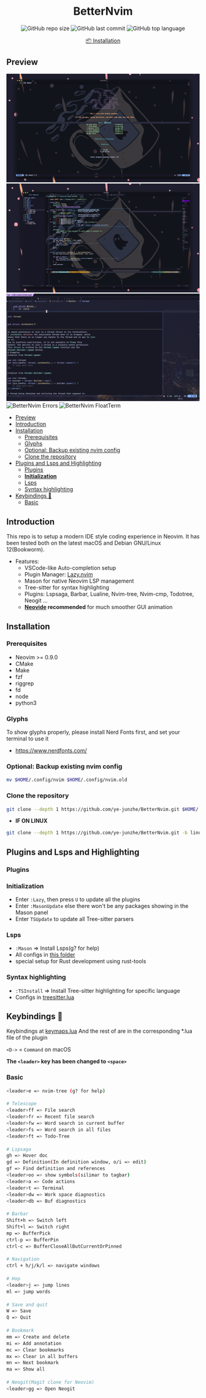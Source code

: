 <div align="center">
 <h1> BetterNvim </h1>
 <p align="center">
     <img alt="GitHub repo size" src="https://img.shields.io/github/repo-size/ye-junzhe/BetterNvim?color=A6E3A1">
     <img alt="GitHub last commit" src="https://img.shields.io/github/last-commit/ye-junzhe/BetterNvim?color=A6E3A1">
     <img alt="GitHub top language" src="https://img.shields.io/github/languages/top/ye-junzhe/BetterNvim?color=%2300007C&logoColor=%2300007C">
</p>
 <a href="https://github.com/ye-junzhe/BetterNvim/#Installation">📦 Installation</a>
</div>

## Preview

![BetterNvim Dashboard](https://github.com/ye-junzhe/Images/blob/main/BetterNvim/pic/Dashboard.png?raw=true)
![BetterNvim Coding](https://github.com/ye-junzhe/Images/blob/main/BetterNvim/pic/Coding.png?raw=true)
![BetterNvim HoverDoc](https://github.com/ye-junzhe/Images/blob/main/BetterNvim/pic/HoverDoc.png?raw=true)
![BetterNvim Errors](https://github.com/ye-junzhe/Images/blob/main/BetterNvim/pic/Errors.png?raw=true)
![BetterNvim FloatTerm](https://github.com/ye-junzhe/Images/blob/main/BetterNvim/pic/FloatTerm.png?raw=true)

<!--toc:start-->
- [Preview](#preview)
- [Introduction](#introduction)
- [Installation](#installation)
  - [Prerequisites](#prerequisites)
  - [Glyphs](#glyphs)
  - [Optional: Backup existing nvim config](#optional-backup-existing-nvim-config)
  - [Clone the repository](#clone-the-repository)
- [Plugins and Lsps and Highlighting](#plugins-and-lsps-and-highlighting)
  - [Plugins](#plugins)
  - [**Initialization**](#initialization)
  - [Lsps](#lsps)
  - [Syntax highlighting](#syntax-highlighting)
- [Keybindings 🎥](#keybindings-🎥)
  - [Basic](#basic)
<!--toc:end-->

## Introduction

This repo is to setup a modern IDE style coding experience in Neovim. It has been tested both on the latest macOS and Debian GNU/Linux 12(Bookworm).

- Features:
    - VSCode-like Auto-completion setup
    - Plugin Manager: [Lazy.nvim](https://github.com/folke/lazy.nvim)
    - Mason for native Neovim LSP management
    - Tree-sitter for syntax highlighting
    - Plugins: Lspsaga, Barbar, Lualine, Nvim-tree, Nvim-cmp, Todotree, Neogit ...
    - **[Neovide](https://neovide.dev/) recommended** for much smoother GUI animation

## Installation

### Prerequisites

- Neovim >= 0.9.0
- CMake
- Make
- fzf
- riggrep
- fd
- node
- python3

### Glyphs

To show glyphs properly, please install Nerd Fonts first, and set your terminal to use it

- https://www.nerdfonts.com/

### Optional: Backup existing nvim config

```bash
mv $HOME/.config/nvim $HOME/.config/nvim.old
```

### Clone the repository

```bash
git clone --depth 1 https://github.com/ye-junzhe/BetterNvim.git $HOME/.config/nvim
```

- **IF ON LINUX**

```bash
git clone --depth 1 https://github.com/ye-junzhe/BetterNvim.git -b linux $HOME/.config/nvim
```

## Plugins and Lsps and Highlighting

### Plugins

### **Initialization**

- Enter `:Lazy`, then press `U` to update all the plugins
- Enter `:MasonUpdate` else there won't be any packages showing in the Mason panel
- Enter `TSUpdate` to update all Tree-sitter parsers

### Lsps

- `:Mason` => Install Lsps(g? for help)
- All configs in [this folder](./lua/Junzhe/plugins/lsp/)
- special setup for Rust development using rust-tools

### Syntax highlighting

- `:TSInstall` => Install Tree-sitter highlighting for specific language
- Configs in [treesitter.lua](./lua/Junzhe/plugins/nvim-treesitter.lua)

## Keybindings 🎥

Keybindings at [keymaps.lua](./lua/Junzhe/core/keymaps.lua)
And the rest of are in the corresponding *.lua file of the plugin

`<D->` = `Command` on macOS

**The `<leader>` key has been changed to `<space>`**

### Basic

```bash
<leader>e => nvim-tree (g? for help)

# Telescope
<leader>ff => File search
<leader>fr => Recent file search
<leader>fw => Word search in current buffer
<leader>fs => Word search in all files
<leader>ft => Todo-Tree

# Lspsaga
gh => Hover doc
gd => Definition(In definition window, o/i => edit)
gf => Find definition and references
<leader>oo => show symbols(silimar to tagbar)
<leader>a => Code actions
<leader>t => Terminal
<leader>dw => Work space diagnostics
<leader>db => Buf diagnostics

# Barbar
Shift+h => Switch left
Shift+l => Switch right
mp => BufferPick
ctrl-p => BufferPin
ctrl-c => BufferCloseAllButCurrentOrPinned

# Navigation
ctrl + h/j/k/l => navigate windows

# Hop
<leader>j => jump lines
ml => jump words

# Save and quit
W => Save
Q => Quit

# Bookmark
mm => Create and delete
mi => Add annotation
mc => Clear bookmarks
mx => Clear in all buffers
mn => Next bookmark
ma => Show all

# Neogit(Magit clone for Neovim)
<leader>gg => Open Neogit
```
